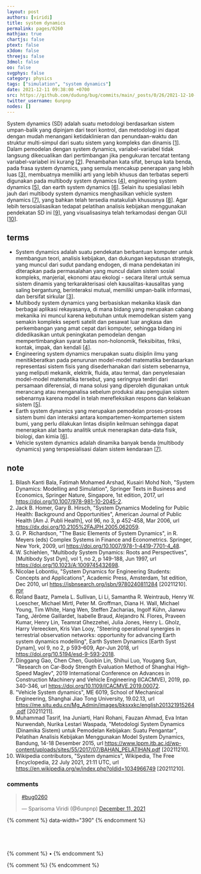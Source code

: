 ```yaml
---
layout: post
authors: [viridi]
title: system dynamics
permalink: pages/0260
mathjax: true
chartjs: false
ptext: false
x3dom: false
threejs: false
3dmol: false
oo: false
svgphys: false
category: physics
tags: ["simulation", "system dynamics"]
date: 2021-12-11 09:38:00 +0700
src: https://github.com/dudung/bug/commits/main/_posts/0/26/2021-12-10-system-dynamics.md
twitter_username: 6unpnp
nodes: []
---
```

System dynamics (SD) adalah suatu metodologi berdasarkan sistem umpan-balik yang dipinjam dari teori kontrol, dan metodologi ini dapat dengan mudah menangani ketidaklinieran dan penundaan-waktu dan struktur multi-simpul dari suatu sistem yang kompleks dan dinamis [[1](#r01)]. Dalam pemodelan dengan system dynamics, variabel-variabel tidak langsung dikecualikan dari pertimbangan jika pengukuran tercatat tentang variabel-variabel ini kurang [[2](#r02)]. Penambahan kata sifat, berupa kata benda, pada frasa system dynamics, yang semula mencakup penerapan yang lebih luas [[3](#r03)], membuatnya memiliki arti yang lebih khusus dan terbatas seperti digunakan pada multibody system dynamics [[4](#r04)], engineering system dynamics [[5](#r05)], dan earth system dynamics [[6](#r06)]. Selain itu spesialiasi lebih jauh dari multibody system dynamics menghasilkan vehicle system dynamics [[7](#r07)], yang bahkan telah tersedia matakuliah khususnya [[8](#r08)]. Agar lebih tersosialisasikan tedapat pelatihan analisis kebijakan menggunakan pendekatan SD ini [[9](#r09)], yang visualisasinya telah terkamodasi dengan GUI [[10](#r10)].


## terms
+ System dynamics adalah suatu pendekatan berbantuan komputer untuk membangun teori, analisis kebijakan, dan dukungan keputusan strategis, yang muncul dari sudut pandang endogen, di mana pendekatan ini diterapkan pada permasalahan yang muncul dalam sistem sosial kompleks, manjerial, ekonomi atau ekologi - secara literal untuk semua sistem dinamis yang terkarakterisasi oleh kausalitas-kausalitas yang saling bergantung, berinteraksi mutual, memiliki umpan-balik informasi, dan bersifat sirkular [[3](#r03)].
+ Multibody system dynamics yang berbasiskan mekanika klasik dan berbagai aplikasi rekayasanya, di mana bidang yang merupakan cabang mekanika ini muncul karena kebutuhan untuk memodelkan sistem yang semakin kompleks seperti satelit dan pesawat luar angkasa dan perkembangan yang amat cepat dari komputer, sehingga bidang ini didedikasikan untuk peningkatan pemodelan dengan mempertimbangkan syarat batas non-holonomik, fleksibiitas, friksi, kontak, impak, dan kendali [[4](#r04)].
+ Engineering system dynamics merupakan suatu disiplin ilmu yang menitikberatkan pada penurunan model-model matematika berdasarkan representasi sistem fisis yang disederhanakan dari sistem sebenarnya, yang meliputi mekanik, elektrik, fluida, atau termal, dan penyelesaian model-model matematika tersebut, yang seringnya terdiri dari persamaan diferensial, di mana solusi yang diperoleh digunakan untuk merancang atau menganalisa sebelum produksi atau pengujian sistem sebenarnya karena model in telah merefleksikan respons dan kelakuan sistem [[5](#r05)].
+ Earth system dynamics yang merupakan pemodelan proses-proses sistem bumi dan interaksi antara kompartemen-kompartemen sistem bumi, yang perlu dilakukan lintas disiplin keilmuan sehingga dapat menerapkan alat bantu analitik untuk menerapkan data-data fisik, biologi, dan kimia [[6](#r06)].
+ Vehicle system dynamics adalah dinamika banyak benda (multibody dynamics) yang terspesialisasi dalam sistem kendaraan [[7](#r07)].


## note
1. <a name="r01"></a>Bilash Kanti Bala, Fatimah Mohamed Arshad, Kusairi Mohd Noh, "System Dynamics: Modelling and Simulation", Springer Texts in Business and Economics, Springer Nature, Singapore, 1st edition, 2017, url <https://doi.org/10.1007/978-981-10-2045-2>.
2. <a name="r02"></a>Jack B. Homer, Gary B. Hirsch, "System Dynamics Modeling for Public Health: Background and Opportunities", American Journal of Public Health [Am J. Publi Health], vol 96, no 3, p 452-458, Mar 2006, url <https://dx.doi.org/10.2105%2FAJPH.2005.062059>.
3. <a name="r03"></a>G. P. Richardson, "The Basic Elements of System Dynamics", in R. Meyers (eds) Complex Systems in Finance and Econometrics. Springer, New York, 2009, url <https://doi.org/10.1007/978-1-4419-7701-4_48>.
4. <a name="r04"></a>W. Schiehlen, "Multibody System Dynamics: Roots and Perspectives", [Multibody Syst Dyn], vol 1, no 2, p 149-188, Jun 1997, url <https://doi.org/10.1023/A:1009745432698>.
5. <a name="r05"></a>Nicolae Lobontiu, "System Dynamics for Engineering Students: Concepts and Applications", Academic Press, Amsterdam, 1st edition, Dec 2010, url <https://isbnsearch.org/isbn/9780240811284> [20211210]. [`PDF`](https://booksite.elsevier.com/samplechapters/9780240811284/01~Front_Matter.pdf)
6. <a name="r06"></a>Roland Baatz, Pamela L. Sullivan, Li Li, Samantha R. Weintraub, Henry W. Loescher, Michael Mirtl, Peter M. Groffman, Diana H. Wall, Michael Young, Tim White, Hang Wen, Steffen Zacharias, Ingolf Kühn, Jianwu Tang, Jérôme Gaillardet, Isabelle Braud, Alejandro N. Flores, Praveen Kumar, Henry Lin, Teamrat Ghezzehei, Julia Jones, Henry L. Gholz, Harry Vereecken, Kris Van Looy, "Steering operational synergies in terrestrial observation networks: opportunity for advancing Earth system dynamics modelling", Earth System Dynamics [Earth Syst Dynam], vol 9, no 2, p 593–609, Apr-Jun 2018, url <https://doi.org/10.5194/esd-9-593-2018>.
7. <a name="r07"></a>Dinggang Gao, Chen Chen, Guobin Lin, Shihui Luo, Yougang Sun, "Research on Car-Body Strength Evaluation Method of Shanghai High-Speed Maglev", 2019 International Conference on Advances in Construction Machinery and Vehicle Engineering (ICACMVE), 2019, pp. 340-346, url <https://doi.org/10.1109/ICACMVE.2019.00072>.
8. <a name="r08"></a>"Vehicle System dynamics", ME 6019, School of Mechanical Engineering, Shanghai Jiao Tong University, 19.02.13, url <https://me.sjtu.edu.cn/Mg_Admin/images/bksxxkc/english201321915264.pdf> [20211211].
9. <a name="r09"></a>Muhammad Tasrif, Ina Juniarti, Hani Rohani, Fauzan Ahmad, Eva Intan Nurwendah, Nurika Lestari Waspada, "Metodologi System Dynamics (Dinamika Sistem) untuk Pemodelan Kebijakan: Suatu Pengantar", Pelatihan Analisis Kebijakan Menggunakan Model System Dynamics, Bandung, 14-18 Desember 2015, url <https://www.lppm.itb.ac.id/wp-content/uploads/sites/55/2017/07/BAHAN_PELATIHAN.pdf> [20211210].
10. <a name="r10"></a>Wikipedia contributors, "System dynamics", Wikipedia, The Free Encyclopedia, 22 July 2021, 21:11 UTC, url <https://en.wikipedia.org/w/index.php?oldid=1034966749> [20211210].

### comments
<blockquote class="twitter-tweet" data-width="390"><p lang="und" dir="ltr"><a href="https://twitter.com/hashtag/bug0260?src=hash&amp;ref_src=twsrc%5Etfw">#bug0260</a></p>&mdash; Sparisoma Viridi (@6unpnp) <a href="https://twitter.com/6unpnp/status/1469475079931129859?ref_src=twsrc%5Etfw">December 11, 2021</a></blockquote> <script async src="https://platform.twitter.com/widgets.js" charset="utf-8"></script>
{% comment %} data-width="390" {% endcomment %}


## &nbsp;
{% comment %} []() &bull; []() {% endcomment %}


<ans>
</ans>


{% comment %}
{% endcomment %}
